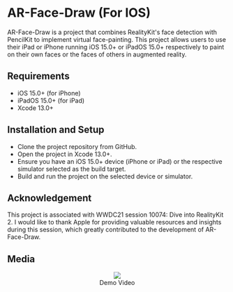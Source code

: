 # AR-Face-Draw (For IOS)
AR-Face-Draw is a project that combines RealityKit's face detection with PencilKit to implement virtual face-painting. This project allows users to use their iPad or iPhone running iOS 15.0+ or iPadOS 15.0+ respectively to paint on their own faces or the faces of others in augmented reality.

## Requirements
- iOS 15.0+ (for iPhone)
- iPadOS 15.0+ (for iPad)
- Xcode 13.0+

## Installation and Setup
- Clone the project repository from GitHub.
- Open the project in Xcode 13.0+.
- Ensure you have an iOS 15.0+ device (iPhone or iPad) or the respective simulator selected as the build target.
- Build and run the project on the selected device or simulator.

## Acknowledgement
This project is associated with WWDC21 session 10074: Dive into RealityKit 2. I would like to thank Apple for providing valuable resources and insights during this session, which greatly contributed to the development of AR-Face-Draw.

<h2>Media</h2>
<p align="center">
  <img src="/github_video/1.gif">
  <br>Demo Video
</p>
